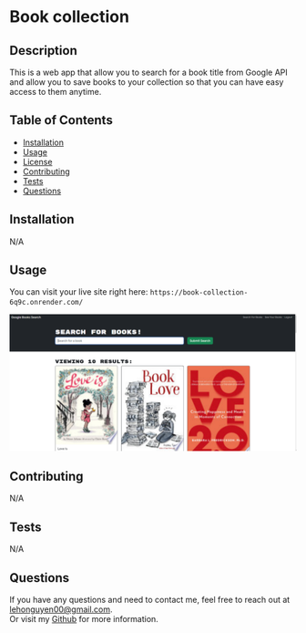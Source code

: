# Book collection

## Description
This is a web app that allow you to search for a book title from Google API and allow you to save books to your collection so that you can have easy access to them anytime.<br/>



## Table of Contents
- [Installation](#installation)
- [Usage](#usage)
- [License](#license)
- [Contributing](#contributing)
- [Tests](#tests)
- [Questions](#questions)

## Installation
N/A

## Usage
You can visit your live site right here: `https://book-collection-6q9c.onrender.com/`

![Demo](assets\image\live-site-demo.png)

## Contributing 
N/A

## Tests
N/A

## Questions
If you have any questions and need to contact me, feel free to reach out at lehonguyen00@gmail.com.<br/>
Or visit my [Github](https://github.com/honguyen00) for more information.
